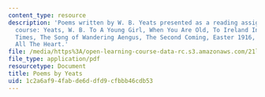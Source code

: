 ```yaml
---
content_type: resource
description: 'Poems written by W. B. Yeats presented as a reading assignment for the
  course: Yeats, W. B. To A Young Girl, When You Are Old, To Ireland In The Coming
  Times, The Song of Wandering Aengus, The Second Coming, Easter 1916, Never Give
  All The Heart.'
file: /media/https%3A/open-learning-course-data-rc.s3.amazonaws.com/21l-004-reading-poetry-spring-2009/1c2a6af94fabde6ddfd9cfbbb46cdb53_MIT21l_004s09_read01_yeats.pdf
file_type: application/pdf
resourcetype: Document
title: Poems by Yeats
uid: 1c2a6af9-4fab-de6d-dfd9-cfbbb46cdb53
---
```

